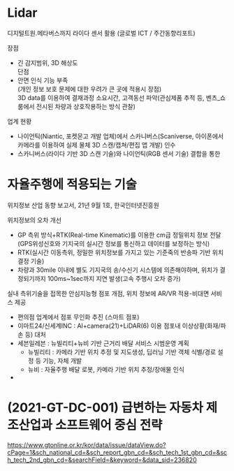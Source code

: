 # Lidar
디지털트원.메타버스까지 라이다 센서 활용 (글로벌 ICT / 주간동향리포트)  

장점  
- 긴 감지범위, 3D 해상도  
단점  
- 안면 인식 기능 부족  
(개인 정보 보호 문제에 대한 우려가 큰 곳에 적용시 장점)  
3D data를 이용하여 결재과정 소요시간, 고객동선 파악(관심제품 추적 등, 벤츠_쇼룸에서 전시된 차량과 상호작용하는 방식 관찰)

업계 현황
- 나이언틱(Niantic, 포켓몬고 개발 업체)에서 스카니버스(Scaniverse, 아이폰에서 카메라를 이용하여 실제 물체 3D 스캔/캡쳐/편집 앱 개발) 인수
- 스카니버스(라이다 기반 3D 스캔 기술)와 나이언틱(RGB 센서 기술) 결합을 통한 



# 자율주행에 적용되는 기술  

위치정보 산업 동향 보고서, 21년 9월 1호, 한국인터넷진흥원

위치정보의 오차 개선
- GP 측위 방식+RTK(Real-time Kinematic)를 이용한 cm급 정밀위치 정보 전달(GPS위성신호와 기지국의 실시간 정보를 통신하고 데이터를 보정하는 방식)  
- RTK(실시간 이동측위, 정밀한 위치정보를 가지고 있는 기준죽의 반송파 기반 위치 결정 기술)
- 차량과 30mile 이내에 별도 기지국의 송/수신기 시스템에 의존해야하며, 위치가 결정되기까지 100ms~1sec까지 지연 발생(고속 주행시 오차 증가)

실내 측위기술을 접목한 안심지능형 점포 개점, 위치 정보에 AR/VR 적용-비대면 서비스 제공
- 편의점 업계에서 점포 무인화 추진 (스마트 점포)
- 이마트24/신세계INC : AI+camera(21)+LiDAR(6) 이용 점포내 이상상황(화재/파손 등) 대처
- 세븐일레븐 : 뉴빌리티+뉴비 기반 근거리 배달 서비스 시범운영 계획
  + 뉴빌리티 : 카메라 기반 위치 추정 및 지도생성, 딥러닝 기반 객체 식별/경로 설정 등 기능, 자체 개발
  + 뉴비 : 자율주행 배달 로봇, 카메라 기반 위치 추정/장애물 인식
- 




# (2021-GT-DC-001) 급변하는 자동차 제조산업과 소프트웨어 중심 전략
https://www.gtonline.or.kr/kor/data/issue/dataView.do?cPage=1&sch_national_cd=&sch_report_gbn_cd=&sch_tech_1st_gbn_cd=&sch_tech_2nd_gbn_cd=&searchField=&keyword=&data_sid=236820





